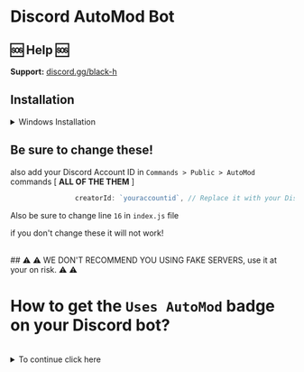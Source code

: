 # Discord AutoMod Bot

## 🆘 Help 🆘

**Support:** [discord.gg/black-h](https://discord.gg/black-h)

## Installation

<details>
<summary>Windows Installation</summary>
<br>

1. Install [Node.js](https://nodejs.org/en) [ 1.18+ ]
2. Install [Visual Studio Code](https://code.visualstudio.com/)
```bash
3. Download this Project
4. npm init
5. npm i discord.js@latest
6. npm i @discordjs/builders@1.3.0
7. npm i @discordjs/rest@1.3.0
8. npm i ascii-table@0.0.9
. node .
```

and done!
</details>

## Be sure to change these!

also add your Discord Account ID in `Commands > Public > AutoMod` commands [ **ALL OF THE THEM** ]

```js
                creatorId: `youraccountid`, // Replace it with your Discord Account ID
```


Also be sure to change line `16` in `index.js` file

if you don't change these it will not work!
<br>

<br>
## ⚠ ⚠ WE DON'T RECOMMEND YOU USING FAKE SERVERS, use it at your on risk. ⚠ ⚠

# How to get the `Uses AutoMod` badge on your Discord bot?
<br>
<details>
<summary>To continue click here</summary>
<br>

`1.` Use `/automod-bad-words` command `6` times.
`2.` Use `/automod-flagged-words` command `1` time.
`3.` Use `/automod-spam-mentions` command `1` time.
`4.` Use `/automod-spam-messages` command `1` time. 

in `12` servers, basically `9` commands ran in each server = `108` and thats the requirement for the `Uses AutoMod` badge..
</details>

